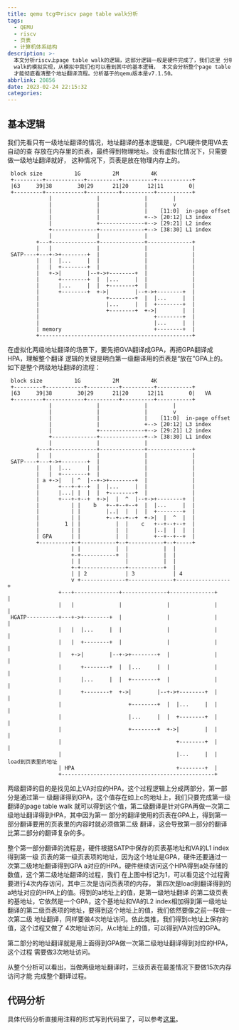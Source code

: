 ```yaml
---
title: qemu tcg中riscv page table walk分析
tags:
  - QEMU
  - riscv
  - 页表
  - 计算机体系结构
description: >-
  本文分析riscv上page table walk的逻辑，这部分逻辑一般是硬件完成了，我们这里 分析qemu tcg对page table
  walk的模拟实现，从模拟中我们也可以看到其中的基本逻辑， 本文会分析整个page table walk的细节，并且分析整个两级地址翻译的流程，只有这样
  才能彻底看清整个地址翻译流程。分析基于的qemu版本是v7.1.50。
abbrlink: 20856
date: 2023-02-24 22:15:32
categories:
---
```


基本逻辑
---------

 我们先看只有一级地址翻译的情况，地址翻译的基本逻辑是，CPU硬件使用VA去自动的查
 存放在内存里的页表，最终得到物理地址。没有虚拟化情况下，只需要做一级地址翻译就好，
 这种情况下，页表是放在物理内存上的。

```
 block size          1G          2M          4K
 +---------+------------+----------+----------+-----------+
 |63     39|38        30|29      21|20      12|11        0|
 +---------+------------+----------+----------+-----------+
             |              |              |        |
             |              |              |        v
             |              |              |    [11:0]  in-page offset
             |              |              +--> [20:12] L3 index
             |              +--------------+--> [29:21] L2 index
             +--------------+--------------+--> [38:30] L1 index
             |              |              |
         +---+--------------+--------------+--------------+
         |   |              |              |              |
 SATP----+---+->+--------+  |              |              |
         |   |  |...     |  |              |              |
         |   |  +--------+  |              |              |
         |   +->|        |--+->+--------+  |              |
         |      +--------+  |  |...     |  |              |
         |      |...     |  |  +--------+  |              |
         |      +--------+  +->|        |--+->+--------+  |
         |                     +--------+  |  |...     |  |
         |                     |...     |  |  +--------+  |
         |                     +--------+  +->|        |  |
         |                                    +--------+  |
         |                                    |...     |  |
         | memory                             +--------+  |
         +------------------------------------------------+
```

 在虚拟化两级地址翻译的场景下，要先把GVA翻译成GPA，再把GPA翻译成HPA，理解整个翻译
 逻辑的关键是明白第一级翻译用的页表是“放在”GPA上的。如下是整个两级地址翻译的流程：
```
 block size          1G          2M          4K
 +---------+------------+----------+----------+-----------+
 |63     39|38        30|29      21|20      12|11        0|   VA
 +---------+------------+----------+----------+-----------+
             |              |              |        |
             |              |              |        v
             |              |              |    [11:0]  in-page offset
             |              |              +--> [20:12] L3 index
             |              +--------------+--> [29:21] L2 index
             +--------------+--------------+--> [38:30] L1 index
             |              |              |
         +---+--------------+--------------+--------------+
         |   |              |              |              |
 SATP----+---+->+--------+  |              |              |
         |   |  |...     |  |              |              |
         |   |  +--------+  |              |              |
         | a +->|   | ^  |--+->+--------+  |              |
         |      +---+-+--+  |  |...     |  |              |
         |      |...| |  |  |  +--------+  |              |
         |      +---+-+--+  +->|  |  ^  |--+->+--------+  |
         |          | |    b   +--+--+--+  |  |...     |  |
         |          | |        |..|  |  |  |  +--------+  |
         |          | |        +--+--+--+  +->|  |  ^  |  |
         |        1 | |           |  |    c   +--+--+--+  |
         |          | |           |  |        |..|  |  |  |
         | GPA      | |           |  |        +--+--+--+  |
         +----------+-+-----------+--+-----------+--+-----+
                    | |           |  |           |  |
                    +-+-----------+  |           |  |
                    | |              |           |  |
                    +-+--------------+-----------+  |
                    | | 2            | 3            | 4
                    v +--------------+--------------+-----------------+
                +---+--------------+--------------+--------------+    |
                |   |              |              |              |    |
 HGATP----------+---+->+--------+  |              |              |    |
                |   |  |...     |  |              |              |    |
                |   |  +--------+  |              |              |    |
                |   +->|        |--+->+--------+  |              |    |
                |      +--------+  |  |...     |  |              |    |
                |      |...     |  |  +--------+  |              |    |
                |      +--------+  +->|        |--+->+--------+  |    |
                |                     +--------+  |  |...     |  |    |
                |                     |...     |  |  +--------+  |    |
                |                     +--------+  +->|        |  |    |
                |                                    +--------+  |    |
                |                                    |...     |  |  load到页表里的地址
                | HPA                                +--------+  |
                +------------------------------------------------+
```
 两级翻译的目的是找见如上VA对应的HPA，这个过程逻辑上分成两部分，第一部分是通过第一
 级翻译得到GPA，这个值存在如上c的地址上，我们只要完成第一级翻译的page table walk
 就可以得到这个值，第二级翻译是针对GPA再做一次第二级地址翻译得到HPA，其中因为第一
 部分的翻译使用的页表在GPA上，得到第一部分翻译要用的页表里的内容时就必须做第二级
 翻译，这会导致第一部分的翻译比第二部分的翻译复杂的多。

 整个第一部分翻译的流程是，硬件根据SATP中保存的页表基地址和VA的L1 index得到第一级
 页表的第一级页表项的地址，因为这个地址是GPA，硬件还要通过一次第二级地址翻译得到GPA
 a对应的HPA，硬件继续访问这个HPA得到a处存储的数值，这个第二级地址翻译的过程，我们
 在上图中标记为1，可以看见这个过程需要进行4次内存访问，其中三次是访问页表项的内存，
 第四次是load到翻译得到的a地址对应的HPA上的值。得到的a地址上的值，是第一级地址翻译
 的第二级页表的基地址，它依然是一个GPA，这个基地址和VA的L2 index相加得到第一级地址
 翻译的第二级页表项的地址，要得到这个地址上的值，我们依然要像之前一样做一次第二级
 地址翻译，同样要做4次地址访问。依此类推，我们得到c地址上保存的值，这个过程又做了
 4次地址访问，从c地址上的值，可以得到VA对应的GPA。

 第二部分的地址翻译就是用上面得到GPA做一次第二级地址翻译得到对应的HPA，这个过程
 需要做3次地址访问。

 从整个分析可以看出，当做两级地址翻译时，三级页表在最差情况下要做15次内存访问才能
 完成整个翻译过程。

代码分析
---------

 具体代码分析直接用注释的形式写到代码里了，可以参考[这里](https://github.com/wangzhou/qemu/blob/b5c3cf67cf4367e73e9d5fd2b8bb797aa70b8f6f/target/riscv/cpu_helper.c#L1305)。
